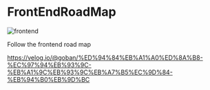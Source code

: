 # FrontEndRoadMap


![frontend](https://user-images.githubusercontent.com/56781342/93886393-511f2d80-fd20-11ea-87db-5ea273d0e0bd.png)

Follow the frontend road map

https://velog.io/@goban/%ED%94%84%EB%A1%A0%ED%8A%B8-%EC%97%94%EB%93%9C-%EB%A1%9C%EB%93%9C%EB%A7%B5%EC%9D%84-%EB%94%B0%EB%9D%BC
